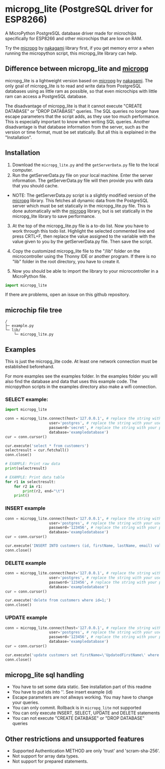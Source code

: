 # micropg_lite (PostgreSQL driver for ESP8266)

A MicroPython PostgreSQL database driver made for microchips specifically for ESP8266 and other microchips that are low on RAM.

Try the [micropg](https://github.com/nakagami/micropg) by [
nakagami](https://github.com/nakagami) library first, if you get memory error a when running the micropython script, this micropg_lite library can help.

## Difference between micropg_lite and [micropg](https://github.com/nakagami/micropg)

micropg_lite is a lightweight version based on [micropg](https://github.com/nakagami/micropg) by [
nakagami](https://github.com/nakagami). The only goal of micropg_lite is to read and write data from PostgreSQL databases using as little ram as possible, so that even microchips with little ram can access a PostgreSQL database.

The disadvantage of micropg_lite is that it cannot execute "CREATE DATABASE" or "DROP DATABASE" queries. The SQL queries no longer have escape parameters that the script adds, as they use too much performance. This is especially important to know when writing SQL queries. Another disadvantage is that database information from the server, such as the version or time format, must be set statically. But all this is explained in the "Installation".

## Installation

1. Download the `micropg_lite.py` and the `getServerData.py` file to the local computer.
2. Run the getServerData.py file on your local machine. Enter the server information. The getServerData.py file will then provide you with data that you should cache.

- NOTE: The getServerData.py script is a slightly modified version of the [micropg](https://github.com/nakagami/micropg) library. This fetches all dynamic data from the PostgreSQL server which must be set statically in the micropg_lite.py file. This is done automatically with the [micropg](https://github.com/nakagami/micropg) library, but is set statically in the micropg_lite library to save performance.

3. At the top of the micropg_lite.py file is a to-do list. Now you have to work through this todo list. Highlight the selected commented line and press CRTL+F, then replace the value assigned to the variable with the value given to you by the getServerData.py file. Then save the script.

4. Copy the customized micropg_lite file to the "/lib" folder on the microcontroller using the Thonny IDE or another program. If there is no "lib" folder in the root directory, you have to create it.

5. Now you should be able to import the library to your microcontroller in a MicroPython file.

````python
import micropg_lite
````

If there are problems, open an issue on this github repository.

## microchip file tree
````
/
├─ example.py
└─ lib/
    └─ micropg_lite.py
````

## Examples
This is just the micropg_lite code. At least one network connection must be established beforehand. 

For more examples see the examples folder. In the examples folder you will also find the database and data that uses this example code. The micropython scripts in the examples directory also make a wifi connection.

### SELECT example:
````python
import micropg_lite

conn = micropg_lite.connect(host='127.0.0.1', # replace the string with your server ip-address
                    user='postgres', # replace the string with your user
                    password='secret', # replace the string with your password
                    database='exampledatabase')
cur = conn.cursor()

cur.execute('select * from customers')
selectresult = cur.fetchall()
conn.close()

# EXAMPLE: Print raw data
print(selectresult)

# EXAMPLE: Print data table
for r1 in selectresult:
    for r2 in r1:
        print(r2, end="\t")
    print()
````

### INSERT example
````python
conn = micropg_lite.connect(host='127.0.0.1', # replace the string with your server ip-address
                    user='postgres', # replace the string with your user
                    password='123456', # replace the string with your password
                    database='exampledatabase')
cur = conn.cursor()

cur.execute('INSERT INTO customers (id, firstName, lastName, email) values (%s, %s, %s, %s)', ['5', 'David', 'Wilson', 'david.wilson@example.com'])
conn.close()

````

### DELETE example
```` python
conn = micropg_lite.connect(host='127.0.0.1', # replace the string with your server ip-address
                    user='postgres', # replace the string with your user
                    password='123456', # replace the string with your password
                    database='exampledatabase')
cur = conn.cursor()

cur.execute('delete from customers where id=1;')
conn.close()

````

### UPDATE example
```` python
conn = micropg_lite.connect(host='127.0.0.1', # replace the string with your server ip-address
                    user='postgres', # replace the string with your user
                    password='123456', # replace the string with your password
                    database='exampledatabase')
cur = conn.cursor()

cur.execute('update customers set firstName=\'UpdatedFirstName\' where id=2;')
conn.close()
````

## micropg_lite sql handling
- You have to set some data static. See installation part of this readme
- You have to put ids into ''. See insert example (id)
- Escape parameters are not allways working. You may have to change your queries.
- You can only commit. Rollback is in `micropg_lite` not supported
- You can only execute INSERT, SELECT, UPDATE and DELETE statements
- You can not execute "CREATE DATABASE" or "DROP DATABASE" queries


## Other restrictions and unsupported features
- Supported Authentication METHOD are only 'trust' and 'scram-sha-256'.
- Not support for array data types.
- Not support for prepared statements.